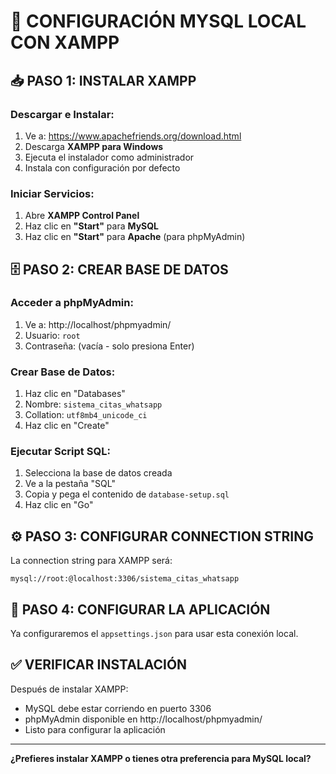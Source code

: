 # 🔧 CONFIGURACIÓN MYSQL LOCAL CON XAMPP

## 📥 **PASO 1: INSTALAR XAMPP**

### **Descargar e Instalar:**
1. Ve a: https://www.apachefriends.org/download.html
2. Descarga **XAMPP para Windows**
3. Ejecuta el instalador como administrador
4. Instala con configuración por defecto

### **Iniciar Servicios:**
1. Abre **XAMPP Control Panel** 
2. Haz clic en **"Start"** para **MySQL**
3. Haz clic en **"Start"** para **Apache** (para phpMyAdmin)

## 🗄️ **PASO 2: CREAR BASE DE DATOS**

### **Acceder a phpMyAdmin:**
1. Ve a: http://localhost/phpmyadmin/
2. Usuario: `root`
3. Contraseña: (vacía - solo presiona Enter)

### **Crear Base de Datos:**
1. Haz clic en "Databases"
2. Nombre: `sistema_citas_whatsapp`
3. Collation: `utf8mb4_unicode_ci`
4. Haz clic en "Create"

### **Ejecutar Script SQL:**
1. Selecciona la base de datos creada
2. Ve a la pestaña "SQL"
3. Copia y pega el contenido de `database-setup.sql`
4. Haz clic en "Go"

## ⚙️ **PASO 3: CONFIGURAR CONNECTION STRING**

La connection string para XAMPP será:
```
mysql://root:@localhost:3306/sistema_citas_whatsapp
```

## 🚀 **PASO 4: CONFIGURAR LA APLICACIÓN**

Ya configuraremos el `appsettings.json` para usar esta conexión local.

## ✅ **VERIFICAR INSTALACIÓN**

Después de instalar XAMPP:
- MySQL debe estar corriendo en puerto 3306
- phpMyAdmin disponible en http://localhost/phpmyadmin/
- Listo para configurar la aplicación

---

**¿Prefieres instalar XAMPP o tienes otra preferencia para MySQL local?**
